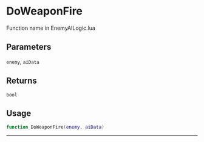 # DoWeaponFire
Function name in EnemyAILogic.lua
## Parameters
`enemy`, `aiData`
## Returns
`bool`
## Usage
```lua
function DoWeaponFire(enemy, aiData)
```
---

